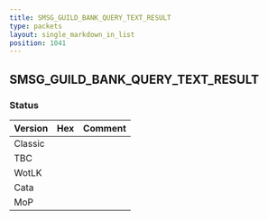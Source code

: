 ```yaml
---
title: SMSG_GUILD_BANK_QUERY_TEXT_RESULT
type: packets
layout: single_markdown_in_list
position: 1041
---
```


## SMSG_GUILD_BANK_QUERY_TEXT_RESULT

### Status

Version | Hex | Comment
---------- | ---------- | ----------
Classic |  |
TBC |  |
WotLK |  |
Cata |  |
MoP |  |